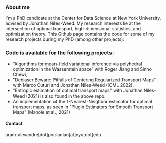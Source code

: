 ### About me

I'm a PhD candidate at the Center for Data Science at New York University, advised by Jonathan Niles-Weed. My research interests lie at the intersection of optimal transport, high-dimensional statistics, and optimization theory. This Github page contains the code for some of my research projects during my PhD (among other projects):

### Code is available for the following projects:
- “Algorithms for mean-field variational inference via polyhedral optimization in the Wasserstein space” with Roger Jiang and Sinho Chewi,
- "Debiaser Beware: Pitfalls of Centering Regularized Transport Maps" with Marco Cuturi and Jonathan Niles-Weed (ICML 2022),
- "Entropic estimation of optimal transport maps" with Jonathan Niles-Weed (2021) is also found in the above repo.
- An implementation of the 1-Nearest-Neighbor estimator for optimal transport maps, as seen in "Plugin Estimators for Smooth Transport Maps" (Manole et al., 2021)

#### Contact
aram-alexandre[dot]pooladian[at]nyu[dot]edu
